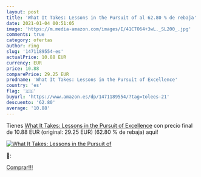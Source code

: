 ```yaml
---
layout: post
title: 'What It Takes: Lessons in the Pursuit of al 62.80 % de rebaja'
date: 2021-01-04 00:51:05
image: 'https://m.media-amazon.com/images/I/41CTO64+3wL._SL200_.jpg'
comments: true
category: ofertas
author: ring
slug: '1471189554-es'
actualPrice: 10.88 EUR
currency: EUR
price: 10.88
comparePrice: 29.25 EUR
prodname: 'What It Takes: Lessons in the Pursuit of Excellence'
country: 'es'
flag: '🇪🇸'
buyurl: 'https://www.amazon.es/dp/1471189554/?tag=tolees-21'
descuento: '62.80'
average: '10.88'
---
```


Tienes [What It Takes: Lessons in the Pursuit of Excellence](https://www.amazon.es/dp/1471189554/?tag=tolees-21) con precio final de  10.88 EUR (original: 29.25 EUR) (62.80 %  de rebaja) aqui!

[![What It Takes: Lessons in the Pursuit of](https://m.media-amazon.com/images/I/41CTO64+3wL._SL200_.jpg)](https://www.amazon.es/dp/1471189554/?tag=tolees-21)

🔎:


[Comprar!!!](https://www.amazon.es/dp/1471189554/?tag=tolees-21)
